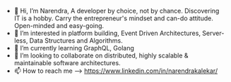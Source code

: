 - 👋 Hi, I’m Narendra, A developer by choice, not by chance. Discovering IT is a hobby. Carry the entrepreneur's mindset and can-do attitude. Open-minded and easy-going.
- 👀 I’m interested in platform building, Event Driven Architectures, Server-less, Data Structures and Algorithms.
- 🌱 I’m currently learning GraphQL, Golang
- 💞️ I’m looking to collaborate on distributed, highly scalable & maintainable software architectures.
- 📫 How to reach me --> https://www.linkedin.com/in/narendrakalekar/

<!---
kalekarnn/kalekarnn is a ✨ special ✨ repository because its `README.md` (this file) appears on your GitHub profile.
You can click the Preview link to take a look at your changes.
--->
